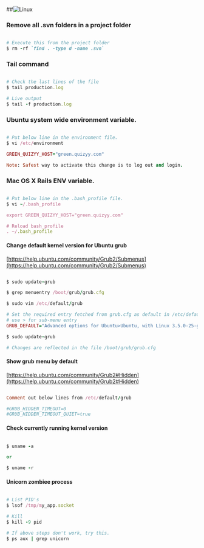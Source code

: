 ##![Linux](https://s3.amazonaws.com/gogo-knows/Linux.png)

### Remove all .svn folders in a project folder
```ruby

# Execute this from the project folder
$ rm -rf `find . -type d -name .svn`

```

### Tail command
```ruby

# Check the last lines of the file
$ tail production.log

# Live output
$ tail -f production.log
```

### Ubuntu system wide environment variable.
```ruby

# Put below line in the environment file.
$ vi /etc/environment

GREEN_QUIZYY_HOST="green.quizyy.com"

Note: Safest way to activate this change is to log out and login.

```
### Mac OS X Rails ENV variable.
```ruby

# Put below line in the .bash_profile file.
$ vi ~/.bash_profile

export GREEN_QUIZYY_HOST="green.quizyy.com"

# Reload bash_profile
. ~/.bash_profile

```
#### Change default kernel version for Ubuntu grub
[https://help.ubuntu.com/community/Grub2/Submenus](https://help.ubuntu.com/community/Grub2/Submenus)
````ruby

$ sudo update-grub

$ grep menuentry /boot/grub/grub.cfg

$ sudo vim /etc/default/grub

# Set the required entry fetched from grub.cfg as default in /etc/default/grub
# use > for sub-menu entry
GRUB_DEFAULT="Advanced options for Ubuntu>Ubuntu, with Linux 3.5.0-25-generic"

$ sudo update-grub

# Changes are reflected in the file /boot/grub/grub.cfg

````

#### Show grub menu by default
[https://help.ubuntu.com/community/Grub2#Hidden](https://help.ubuntu.com/community/Grub2#Hidden)
````ruby

Comment out below lines from /etc/default/grub

#GRUB_HIDDEN_TIMEOUT=0
#GRUB_HIDDEN_TIMEOUT_QUIET=true

````

#### Check currently running kernel version
````ruby

$ uname -a

or

$ uname -r

````

#### Unicorn zombiee process
````ruby

# List PID's
$ lsof /tmp/my_app.socket

# Kill
$ kill -9 pid

# If above steps don't work, try this.
$ ps aux | grep unicorn

````
